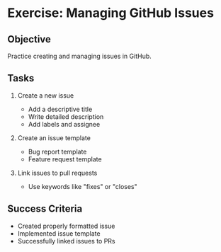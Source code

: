 # Exercise: Managing GitHub Issues

## Objective
Practice creating and managing issues in GitHub.

## Tasks
1. Create a new issue
   - Add a descriptive title
   - Write detailed description
   - Add labels and assignee

2. Create an issue template
   - Bug report template
   - Feature request template

3. Link issues to pull requests
   - Use keywords like "fixes" or "closes"

## Success Criteria
- Created properly formatted issue
- Implemented issue template
- Successfully linked issues to PRs
